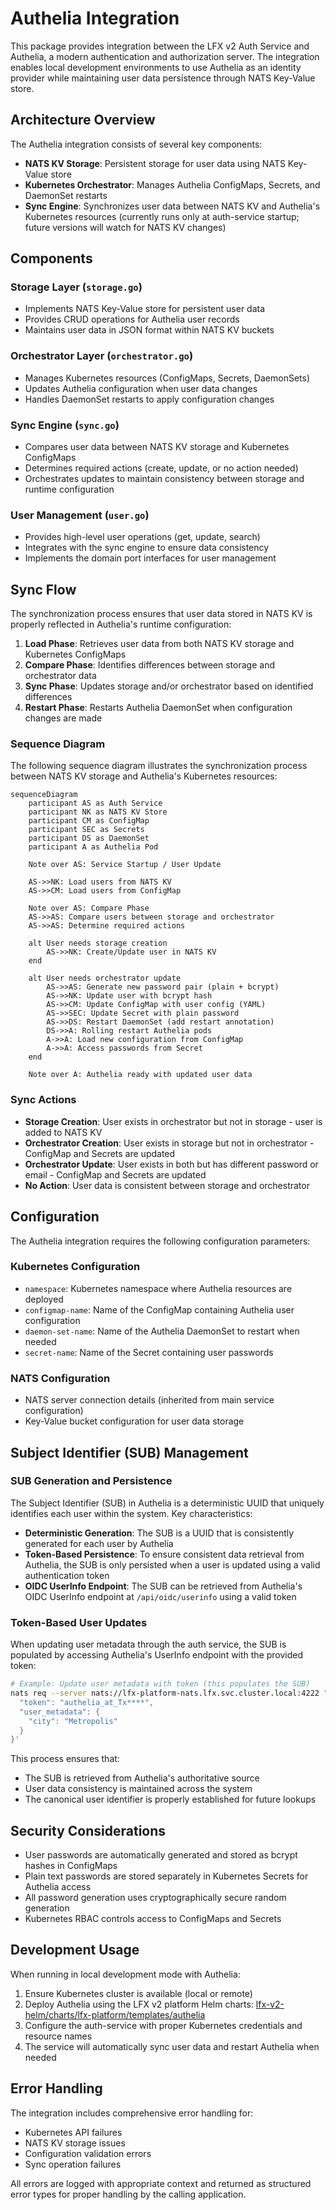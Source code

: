 # Authelia Integration

This package provides integration between the LFX v2 Auth Service and Authelia, a modern authentication and authorization server. The integration enables local development environments to use Authelia as an identity provider while maintaining user data persistence through NATS Key-Value store.

## Architecture Overview

The Authelia integration consists of several key components:

- **NATS KV Storage**: Persistent storage for user data using NATS Key-Value store
- **Kubernetes Orchestrator**: Manages Authelia ConfigMaps, Secrets, and DaemonSet restarts
- **Sync Engine**: Synchronizes user data between NATS KV and Authelia's Kubernetes resources (currently runs only at auth-service startup; future versions will watch for NATS KV changes)

## Components

### Storage Layer (`storage.go`)
- Implements NATS Key-Value store for persistent user data
- Provides CRUD operations for Authelia user records
- Maintains user data in JSON format within NATS KV buckets

### Orchestrator Layer (`orchestrator.go`)
- Manages Kubernetes resources (ConfigMaps, Secrets, DaemonSets)
- Updates Authelia configuration when user data changes
- Handles DaemonSet restarts to apply configuration changes

### Sync Engine (`sync.go`)
- Compares user data between NATS KV storage and Kubernetes ConfigMaps
- Determines required actions (create, update, or no action needed)
- Orchestrates updates to maintain consistency between storage and runtime configuration

### User Management (`user.go`)
- Provides high-level user operations (get, update, search)
- Integrates with the sync engine to ensure data consistency
- Implements the domain port interfaces for user management

## Sync Flow

The synchronization process ensures that user data stored in NATS KV is properly reflected in Authelia's runtime configuration:

1. **Load Phase**: Retrieves user data from both NATS KV storage and Kubernetes ConfigMaps
2. **Compare Phase**: Identifies differences between storage and orchestrator data
3. **Sync Phase**: Updates storage and/or orchestrator based on identified differences
4. **Restart Phase**: Restarts Authelia DaemonSet when configuration changes are made

### Sequence Diagram

The following sequence diagram illustrates the synchronization process between NATS KV storage and Authelia's Kubernetes resources:

```mermaid
sequenceDiagram
    participant AS as Auth Service
    participant NK as NATS KV Store
    participant CM as ConfigMap
    participant SEC as Secrets
    participant DS as DaemonSet
    participant A as Authelia Pod

    Note over AS: Service Startup / User Update
    
    AS->>NK: Load users from NATS KV
    AS->>CM: Load users from ConfigMap
    
    Note over AS: Compare Phase
    AS->>AS: Compare users between storage and orchestrator
    AS->>AS: Determine required actions
    
    alt User needs storage creation
        AS->>NK: Create/Update user in NATS KV
    end
    
    alt User needs orchestrator update
        AS->>AS: Generate new password pair (plain + bcrypt)
        AS->>NK: Update user with bcrypt hash
        AS->>CM: Update ConfigMap with user config (YAML)
        AS->>SEC: Update Secret with plain password
        AS->>DS: Restart DaemonSet (add restart annotation)
        DS->>A: Rolling restart Authelia pods
        A->>A: Load new configuration from ConfigMap
        A->>A: Access passwords from Secret
    end
    
    Note over A: Authelia ready with updated user data
```

### Sync Actions

- **Storage Creation**: User exists in orchestrator but not in storage - user is added to NATS KV
- **Orchestrator Creation**: User exists in storage but not in orchestrator - ConfigMap and Secrets are updated
- **Orchestrator Update**: User exists in both but has different password or email - ConfigMap and Secrets are updated
- **No Action**: User data is consistent between storage and orchestrator

## Configuration

The Authelia integration requires the following configuration parameters:

### Kubernetes Configuration
- `namespace`: Kubernetes namespace where Authelia resources are deployed
- `configmap-name`: Name of the ConfigMap containing Authelia user configuration
- `daemon-set-name`: Name of the Authelia DaemonSet to restart when needed
- `secret-name`: Name of the Secret containing user passwords

### NATS Configuration
- NATS server connection details (inherited from main service configuration)
- Key-Value bucket configuration for user data storage

## Subject Identifier (SUB) Management

### SUB Generation and Persistence

The Subject Identifier (SUB) in Authelia is a deterministic UUID that uniquely identifies each user within the system. Key characteristics:

- **Deterministic Generation**: The SUB is a UUID that is consistently generated for each user by Authelia
- **Token-Based Persistence**: To ensure consistent data retrieval from Authelia, the SUB is only persisted when a user is updated using a valid authentication token
- **OIDC UserInfo Endpoint**: The SUB can be retrieved from Authelia's OIDC UserInfo endpoint at `/api/oidc/userinfo` using a valid token

### Token-Based User Updates

When updating user metadata through the auth service, the SUB is populated by accessing Authelia's UserInfo endpoint with the provided token:

```bash
# Example: Update user metadata with token (this populates the SUB)
nats req --server nats://lfx-platform-nats.lfx.svc.cluster.local:4222 "lfx.auth-service.user_metadata.update" '{
  "token": "authelia_at_Tx****",
  "user_metadata": {
    "city": "Metropolis"
  }
}'
```

This process ensures that:
- The SUB is retrieved from Authelia's authoritative source
- User data consistency is maintained across the system
- The canonical user identifier is properly established for future lookups

## Security Considerations

- User passwords are automatically generated and stored as bcrypt hashes in ConfigMaps
- Plain text passwords are stored separately in Kubernetes Secrets for Authelia access
- All password generation uses cryptographically secure random generation
- Kubernetes RBAC controls access to ConfigMaps and Secrets

## Development Usage

When running in local development mode with Authelia:

1. Ensure Kubernetes cluster is available (local or remote)
2. Deploy Authelia using the LFX v2 platform Helm charts: [lfx-v2-helm/charts/lfx-platform/templates/authelia](https://github.com/linuxfoundation/lfx-v2-helm/tree/main/charts/lfx-platform/templates/authelia)
3. Configure the auth-service with proper Kubernetes credentials and resource names
4. The service will automatically sync user data and restart Authelia when needed

## Error Handling

The integration includes comprehensive error handling for:
- Kubernetes API failures
- NATS KV storage issues
- Configuration validation errors
- Sync operation failures

All errors are logged with appropriate context and returned as structured error types for proper handling by the calling application.

